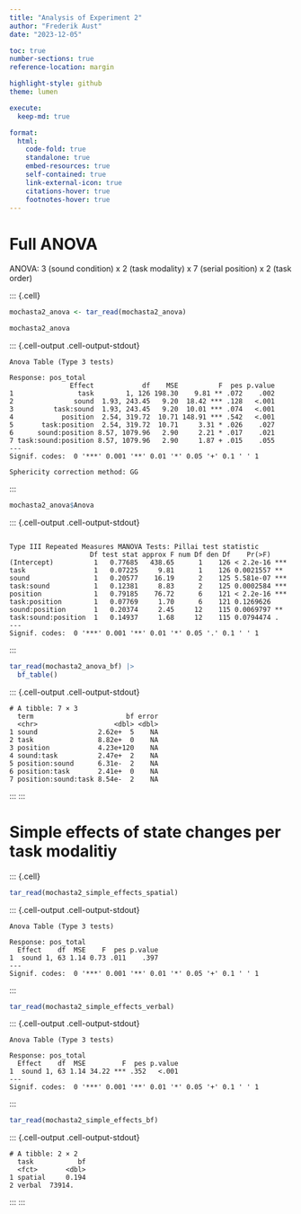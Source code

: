 ```yaml
---
title: "Analysis of Experiment 2"
author: "Frederik Aust"
date: "2023-12-05"

toc: true
number-sections: true
reference-location: margin

highlight-style: github
theme: lumen

execute:
  keep-md: true

format:
  html:
    code-fold: true
    standalone: true
    embed-resources: true
    self-contained: true
    link-external-icon: true
    citations-hover: true
    footnotes-hover: true
---
```






# Full ANOVA

ANOVA: 3 (sound condition) x 2 (task modality) x 7 (serial position) x 2 (task order)


::: {.cell}

```{.r .cell-code}
mochasta2_anova <- tar_read(mochasta2_anova)

mochasta2_anova
```

::: {.cell-output .cell-output-stdout}
```
Anova Table (Type 3 tests)

Response: pos_total
               Effect            df    MSE          F  pes p.value
1                task        1, 126 198.30    9.81 ** .072    .002
2               sound  1.93, 243.45   9.20  18.42 *** .128   <.001
3          task:sound  1.93, 243.45   9.20  10.01 *** .074   <.001
4            position  2.54, 319.72  10.71 148.91 *** .542   <.001
5       task:position  2.54, 319.72  10.71     3.31 * .026    .027
6      sound:position 8.57, 1079.96   2.90     2.21 * .017    .021
7 task:sound:position 8.57, 1079.96   2.90     1.87 + .015    .055
---
Signif. codes:  0 '***' 0.001 '**' 0.01 '*' 0.05 '+' 0.1 ' ' 1

Sphericity correction method: GG 
```
:::

```{.r .cell-code}
mochasta2_anova$Anova
```

::: {.cell-output .cell-output-stdout}
```

Type III Repeated Measures MANOVA Tests: Pillai test statistic
                    Df test stat approx F num Df den Df    Pr(>F)    
(Intercept)          1   0.77685   438.65      1    126 < 2.2e-16 ***
task                 1   0.07225     9.81      1    126 0.0021557 ** 
sound                1   0.20577    16.19      2    125 5.581e-07 ***
task:sound           1   0.12381     8.83      2    125 0.0002584 ***
position             1   0.79185    76.72      6    121 < 2.2e-16 ***
task:position        1   0.07769     1.70      6    121 0.1269626    
sound:position       1   0.20374     2.45     12    115 0.0069797 ** 
task:sound:position  1   0.14937     1.68     12    115 0.0794474 .  
---
Signif. codes:  0 '***' 0.001 '**' 0.01 '*' 0.05 '.' 0.1 ' ' 1
```
:::

```{.r .cell-code}
tar_read(mochasta2_anova_bf) |>
  bf_table()
```

::: {.cell-output .cell-output-stdout}
```
# A tibble: 7 × 3
  term                       bf error
  <chr>                   <dbl> <dbl>
1 sound               2.62e+  5    NA
2 task                8.82e+  0    NA
3 position            4.23e+120    NA
4 sound:task          2.47e+  2    NA
5 position:sound      6.31e-  2    NA
6 position:task       2.41e+  0    NA
7 position:sound:task 8.54e-  2    NA
```
:::
:::



# Simple effects of state changes per task modalitiy


::: {.cell}

```{.r .cell-code}
tar_read(mochasta2_simple_effects_spatial)
```

::: {.cell-output .cell-output-stdout}
```
Anova Table (Type 3 tests)

Response: pos_total
  Effect    df  MSE    F  pes p.value
1  sound 1, 63 1.14 0.73 .011    .397
---
Signif. codes:  0 '***' 0.001 '**' 0.01 '*' 0.05 '+' 0.1 ' ' 1
```
:::

```{.r .cell-code}
tar_read(mochasta2_simple_effects_verbal)
```

::: {.cell-output .cell-output-stdout}
```
Anova Table (Type 3 tests)

Response: pos_total
  Effect    df  MSE         F  pes p.value
1  sound 1, 63 1.14 34.22 *** .352   <.001
---
Signif. codes:  0 '***' 0.001 '**' 0.01 '*' 0.05 '+' 0.1 ' ' 1
```
:::

```{.r .cell-code}
tar_read(mochasta2_simple_effects_bf)
```

::: {.cell-output .cell-output-stdout}
```
# A tibble: 2 × 2
  task           bf
  <fct>       <dbl>
1 spatial     0.194
2 verbal  73914.   
```
:::
:::
